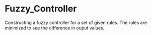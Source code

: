 # Fuzzy_Controller
Constructing a fuzzy controller for a set of  given rules. The rules are minimized to see the difference in ouput values.
